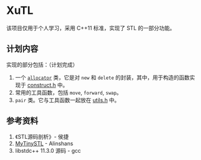 # XuTL

该项目仅用于个人学习，采用 C++11 标准，实现了 STL 的一部分功能。

## 计划内容

实现的部分包括：（计划完成）

1. 一个 [`allocator`](XuTL/allocator.h) 类，它是对 `new` 和 `delete` 的封装，其中，用于构造的函数实现于 [construct.h](XuTL/construct.h) 中。
2. 常用的工具函数，包括 `move`, `forward`, `swap`。
3. `pair` 类。它与工具函数一起放在 [utils.h](XuTL/utils.h) 中。

## 参考资料

1. 《STL源码剖析》- 侯捷
2. [MyTinySTL](https://github.com/Alinshans/MyTinySTL) - Alinshans
3. libstdc++ 11.3.0 源码 - gcc